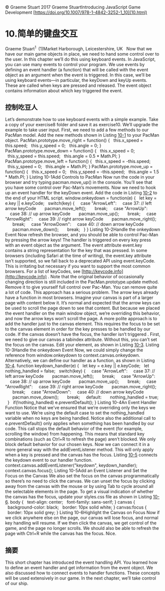 © Graeme Stuart 2017 Graeme StuartIntroducing JavaScript Game Development [https://doi.org/10.1007/978-1-4842-3252-1_10](10.html)

# 10.简单的键盘交互

Graeme Stuart<sup class="calibre7">1 </sup> (1)Market Harborough, Leicestershire, UK   Now that we have our main game objects in place, we need to hand some control over to the user. In this chapter we’ll do this using keyboard events. In JavaScript, you can use many events to control your program. We use events by defining an event handler (a function) that will be called with the event object as an argument when the event is triggered. In this case, we’ll be using keyboard events—in particular, the keyDown and keyUp events. These are called when keys are pressed and released. The event object contains information about which key triggered the event.

## 控制吃豆人

Let’s demonstrate how to use keyboard events with a simple example. Take a copy of your exercise8 folder and save it as exercise10\. We’ll upgrade the example to take user input. First, we need to add a few methods to our PacMan model. Add the new methods shown in Listing [10-1](#Par3) to your PacMan object. PacMan.prototype.move_right = function() {   this.x_speed = this.speed;   this.y_speed = 0;   this.angle = 0; } PacMan.prototype.move_down = function() {   this.x_speed = 0;   this.y_speed = this.speed;   this.angle = 0.5 * Math.PI; } PacMan.prototype.move_left = function() {   this.x_speed = -this.speed;   this.y_speed = 0;   this.angle = Math.PI; } PacMan.prototype.move_up = function() {   this.x_speed = 0;   this.y_speed = -this.speed;   this.angle = 1.5 * Math.PI; } Listing 10-1Add Controls to PacMan Now run the code in your browser and try typing pacman.move_up() in the console. You’ll see that you have some control over Pac-Man’s movements. Now we need to hook up an event handler for the keyDown event. Add the code in Listing [10-2](#Par5) to the end of your HTML script. window.onkeydown = function(e) {   let key = e.key || e.keyCode;   switch(key) {     case "ArrowLeft":     case 37: // left arrow keyCode       pacman.move_left();       break;     case "ArrowUp":     case 38: // up arrow keyCode       pacman.move_up();       break;     case "ArrowRight":     case 39: // right arrow keyCode       pacman.move_right();       break;     case "ArrowDown":     case 40: // down arrow keyCode       pacman.move_down();       break;   } } Listing 10-2Handle the onkeydown Event Now refresh the browser, and you should be able to control Pac-Man by pressing the arrow keys! The handler is triggered on every key press with an event object as the argument. The event attribute event.key contains a string representation for the key that was pressed. In some browsers (including Safari at the time of writing), the event.key attribute isn’t supported, so we fall back to a deprecated API using event.keyCode. This is irritating but necessary if you want to support the most common browsers. For a list of keyCodes, see [http://keycode.info](http://keycode.info) . Note that the original behavior of occasionally changing direction is still included in the PacMan.prototype.update method. Remove it to give yourself full control over Pac-Man. You can remove quite a lot of code. This approach has a serious problem. The arrow keys already have a function in most browsers. Imagine your canvas is part of a larger page with content below it. It’s normal and expected that the arrow keys can be used to scroll the page down to see that content. But because we placed the event handler on the main window object, we’re overriding this behavior, and now the arrow keys won’t scroll the page. A more polite approach is to add the handler just to the canvas element. This requires the focus to be set to the canvas element in order for the key presses to be handled by our code. If the canvas doesn’t have the focus, the handler isn’t triggered . First, we need to give our canvas a tabindex attribute. Without this, you can’t set the focus on the canvas. Edit your <canvas> element, as shown in Listing [10-3](#Par10). <canvas id="pacman" width="300" height="300" tabindex="1"></canvas> Listing 10-3Handle the onkeydown Event Now, we could simply change the reference from window.onkeydown to context.canvas.onkeydown. Alternatively, we can define our handler as a function, as shown in Listing [10-4](#Par12). function keydown_handler(e) {   let key = e.key || e.keyCode;   let nothing_handled = false;   switch(key) {     case "ArrowLeft":     case 37: // left arrow keyCode       pacman.move_left();       break;     case "ArrowUp":     case 38: // up arrow keyCode       pacman.move_up();       break;     case "ArrowRight":     case 39: // right arrow keyCode       pacman.move_right();       break;     case "ArrowDown":     case 40: // down arrow keyCode       pacman.move_down();       break;     default:       nothing_handled = true;   }   if(!nothing_handled) e.preventDefault(); } Listing 10-4An Event Handler Function Notice that we’ve ensured that we’re overriding only the keys we want to use. We’re using the default case to set the nothing_handled variable when no keys are being handled. Notice also the additional call to e.preventDefault() only applies when something has been handled by our code. This call stops the default behavior of the event (for example, scrolling the window) from happening. This means that standard key combinations (such as Ctrl+R to refresh the page) aren’t blocked. We only block default behavior for our chosen keys. Now we can connect it in a more general way with the addEventListener method. This will only apply when a key is pressed and the canvas has the focus. Listing [10-5](#Par15) connects the keydown event to our handler function. context.canvas.addEventListener("keydown", keydown_handler); context.canvas.focus(); Listing 10-5Add an Event Listener and Set the Focus on the Canvas We also set the focus on the canvas programmatically so there’s no need to click the canvas. We can unset the focus by clicking away from the canvas with the mouse or by using Tab to cycle around all the selectable elements in the page. To get a visual indication of whether the canvas has the focus, update your styles.css file as shown in Listing [10-6](#Par17). body {   text-align: center;   font-family: sans-serif; } canvas {   background-color: black;   border: 10px solid white; } canvas:focus {   border: 10px solid grey; } Listing 10-6Highlight the Canvas on Focus Now if we click anywhere else on the page, our canvas will lose focus, and normal key handling will resume. If we then click the canvas, we get control of the game, and the page no longer scrolls. We should also be able to refresh the page with Ctrl+R while the canvas has the focus. Nice.

## 摘要

This short chapter has introduced the event handling API. You learned how to define an event handler and get information from the event object. We also discussed how to connect events to handler functions. These concepts will be used extensively in our game. In the next chapter, we’ll take control of our ship.